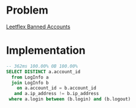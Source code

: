 # Problem

[Leetflex Banned Accounts](https://leetcode.com/problems/leetflex-banned-accounts/)

# Implementation

```sql
-- 362ms 100.00% 0B 100.00%
SELECT DISTINCT a.account_id
  from LogInfo a
  join LogInfo b
    on a.account_id = b.account_id
   and a.ip_address != b.ip_address
 where a.login between (b.login) and (b.logout)  
```
